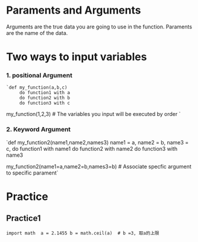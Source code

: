 # Paraments and Arguments 
Arguments are the true data you are going to use in the function.
Paraments are the name of the data. 

# Two ways to input variables
### 1. positional Argument
    `def my_function(a,b,c)
         do function1 with a
         do function2 with b
         do function3 with c

   my_function(1,2,3) # The variables you input will be executed by order `
### 2. Keyword Argument
  `def my_function2(name1,name2,names3)
       name1 = a, name2 = b, name3 = c,
       do function1 with name1
       do function2 with name2
       do function3 with name3

   my_function2(name1=a,name2=b,names3=b)  # Associate specfic argument to specific parament`

# Practice 
## Practice1 
`import math 
 a = 2.1455
 b = math.ceil(a)  # b =3, 取a的上限 `

 
